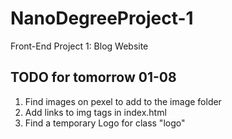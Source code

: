 # NanoDegreeProject-1

Front-End Project 1: Blog Website

## TODO for tomorrow 01-08

1. Find images on pexel to add to the image folder
2. Add links to img tags in index.html
3. Find a temporary Logo for class "logo"
